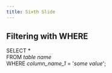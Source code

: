 ```yaml
---
title: Sixth Slide
---
```


## Filtering with WHERE

SELECT *    
FROM *table name*    
WHERE *column_name_1* = '*some value*';
